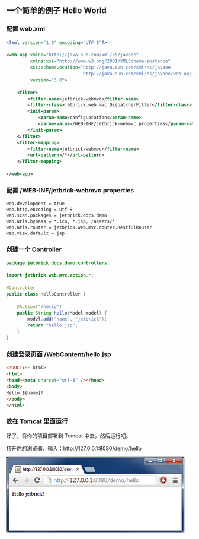 一个简单的例子 Hello World
-------------------------------

### 配置 web.xml

```xml
<?xml version="1.0" encoding="UTF-8"?>

<web-app xmlns="http://java.sun.com/xml/ns/javaee"
         xmlns:xsi="http://www.w3.org/2001/XMLSchema-instance"
         xsi:schemaLocation="http://java.sun.com/xml/ns/javaee
                             http://java.sun.com/xml/ns/javaee/web-app_3_0.xsd"
         version="3.0">

    <filter>
        <filter-name>jetbrick-webmvc</filter-name>
        <filter-class>jetbrick.web.mvc.DispatcherFilter</filter-class>
        <init-param>
            <param-name>configLocation</param-name>
            <param-value>/WEB-INF/jetbrick-webmvc.properties</param-value>
        </init-param>
    </filter>
    <filter-mapping>
        <filter-name>jetbrick-webmvc</filter-name>
        <url-pattern>/*</url-pattern>
    </filter-mapping>
 
</web-app>
```


### 配置 /WEB-INF/jetbrick-webmvc.properties

```
web.development = true
web.http.encoding = utf-8
web.scan.packages = jetbrick.docs.demo
web.urls.bypass = *.ico, *.jsp, /assets/*
web.urls.router = jetbrick.web.mvc.router.RestfulRouter
web.view.default = jsp
```

### 创建一个 Controller

```java
package jetbrick.docs.demo.controllers;

import jetbrick.web.mvc.action.*;

@Controller
public class HelloController {

    @Action("/hello")
    public String hello(Model model) {
        model.add("name", "jetbrick");
        return "hello.jsp";
    }
}
```


### 创建登录页面 /WebContent/hello.jsp


```html
<!DOCTYPE html>
<html>
<head><meta charset="utf-8" /></head>
<body>
Hello ${name}!
</body>
</html>
```

### 放在 Tomcat 里面运行

好了，将你的项目部署到 Tomcat 中去，然后运行吧。

打开你的浏览器，输入：http://127.0.0.1:8080/demo/hello

![运行结果截图](images/tomcat_hello_world.png)

